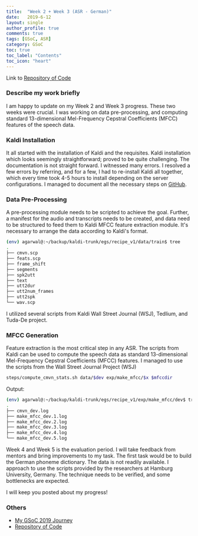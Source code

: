 ```yaml
---
title:  "Week 2 + Week 3 (ASR - German)"
date:   2019-6-12
layout: single
author_profile: true
comments: true
tags: [GSoC, ASR]
category: GSoC
toc: true
toc_label: "Contents"
toc_icon: "heart"
---
```


Link to [Repository of Code](https://github.com/AASHISHAG/asr-german)

### Describe my work briefly

I am happy to update on my Week 2 and Week 3 progress. These two weeks were crucial. I was working on data pre-processing, and computing standard 13-dimensional Mel-Frequency Cepstral Coefficients (MFCC) features of the speech data.

### Kaldi Installation

It all started with the installation of Kaldi and the requisites. Kaldi installation which looks seemingly straightforward; proved to be quite challenging. The documentation is not straight forward. I witnessed many errors. I resolved a few errors by referring, and for a few, I had to re-install Kaldi all together, which every time took 4-5 hours to install depending on the server configurations. I managed to document all the necessary steps on [GitHub](https://github.com/AASHISHAG/asr-german).

### Data Pre-Processing

A pre-processing module needs to be scripted to achieve the goal. Further, a manifest for the audio and transcripts needs to be created, and data need to be structured to feed them to Kaldi MFCC feature extraction module. It's necessary to arrange the data according to Kaldi's format.

``` bash
(env) agarwal@:~/backup/kaldi-trunk/egs/recipe_v1/data/train$ tree
.
├── cmvn.scp
├── feats.scp
├── frame_shift
├── segments
├── spk2utt
├── text
├── utt2dur
├── utt2num_frames
├── utt2spk
└── wav.scp
```

I utilized several scripts from Kaldi Wall Street Journal (WSJ), Tedlium, and Tuda-De project.

### MFCC Generation

Feature extraction is the most critical step in any ASR. The scripts from Kaldi can be used to compute the speech data as standard 13-dimensional Mel-Frequency Cepstral Coefficients (MFCC) features. I managed to use the scripts from the Wall Street Journal Project (WSJ)

``` bash
steps/compute_cmvn_stats.sh data/$dev exp/make_mfcc/$x $mfccdir 
```

Output:

``` bash
(env) agarwal@:~/backup/kaldi-trunk/egs/recipe_v1/exp/make_mfcc/dev$ tree
.
├── cmvn_dev.log
├── make_mfcc_dev.1.log
├── make_mfcc_dev.2.log
├── make_mfcc_dev.3.log
├── make_mfcc_dev.4.log
└── make_mfcc_dev.5.log

```


Week 4 and Week 5 is the evaluation period. I will take feedback from mentors and bring improvements to my task. The first task would be to build the German phoneme dictionary. The data is not readily available. I approach to use the scripts provided by the researchers at Hamburg University, Germany. The technique needs to be verified, and some bottlenecks are expected.

I will keep you posted about my progress!

### Others

- [My GSoC 2019 Journey](https://aashishag.github.io/categories/#gsoc)
- [Repository of Code](https://github.com/AASHISHAG/asr-german)
